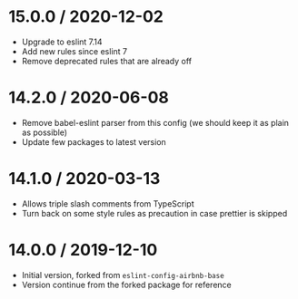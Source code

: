 15.0.0 / 2020-12-02
===================

- Upgrade to eslint 7.14
- Add new rules since eslint 7
- Remove deprecated rules that are already off

14.2.0 / 2020-06-08
===================
- Remove babel-eslint parser from this config (we should keep it as plain as possible)
- Update few packages to latest version

14.1.0 / 2020-03-13
===================
- Allows triple slash comments from TypeScript
- Turn back on some style rules as precaution in case prettier is skipped

14.0.0 / 2019-12-10
===================
- Initial version, forked from `eslint-config-airbnb-base`
- Version continue from the forked package for reference
